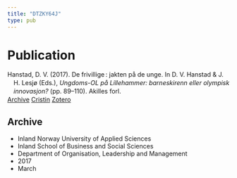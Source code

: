 ```yaml
---
title: "DTZKY64J"
type: pub
---
```

<h1>Publication</h1>
<article id="csl-bib-container-DTZKY64J" class="csl-bib-container">
  <div class="csl-bib-body" style="line-height: 1.35; padding-left: 1em; text-indent:-1em;">
  <div class="csl-entry">Hanstad, D. V. (2017). De frivillige&#x202F;: jakten p&#xE5; de unge. In D. V. Hanstad &amp; J. H. Lesj&#xF8; (Eds.), <i>Ungdoms-OL p&#xE5; Lillehammer: barneskirenn eller olympisk innovasjon?</i> (pp. 89&#x2013;110). Akilles forl.</div>
</div>
  <div class="csl-bib-buttons">
    <a href="#taxonomy-article-DTZKY64J" class="csl-bib-button">Archive</a>
    <a href alt="Cristin URL" class="csl-bib-button">Cristin</a>
    <a href alt="Zotero URL" class="csl-bib-button">Zotero</a>
  </div>
  <div id="csl-bib-meta-container-DTZKY64J"></div>
</article>
<div id="csl-bib-meta-DTZKY64J" class="csl-bib-meta">
  <article id="taxonomy-article-DTZKY64J" class="taxonomy-article">
    <h1>Archive</h1>
    <ul>
      <li>Inland Norway University of Applied Sciences</li>
      <li>Inland School of Business and Social Sciences</li>
      <li>Department of Organisation, Leadership and Management</li>
      <li>2017</li>
      <li>March</li>
    </ul>
  </article>
</div>
